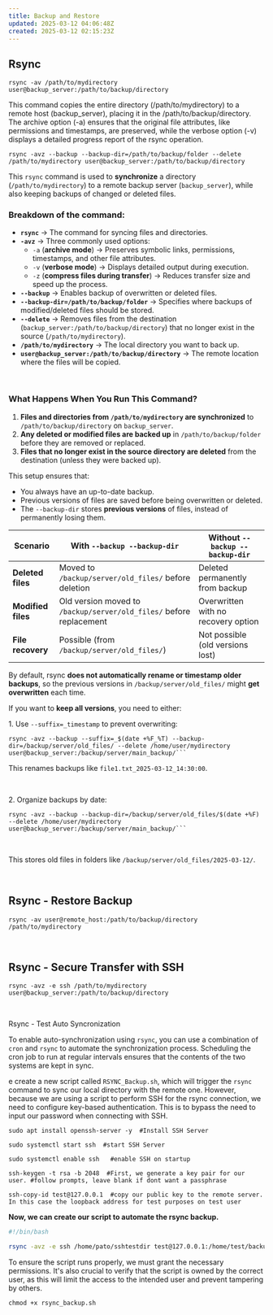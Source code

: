 ```yaml
---
title: Backup and Restore
updated: 2025-03-12 04:06:48Z
created: 2025-03-12 02:15:23Z
---
```


## **Rsync**

```shell-session
rsync -av /path/to/mydirectory user@backup_server:/path/to/backup/directory
```

This command copies the entire directory (/path/to/mydirectory) to a remote host (backup_server), placing it in the /path/to/backup/directory. The archive option (-a) ensures that the original file attributes, like permissions and timestamps, are preserved, while the verbose option (-v) displays a detailed progress report of the rsync operation.

```shell-session
rsync -avz --backup --backup-dir=/path/to/backup/folder --delete /path/to/mydirectory user@backup_server:/path/to/backup/directory
```

This `rsync` command is used to **synchronize** a directory (`/path/to/mydirectory`) to a remote backup server (`backup_server`), while also keeping backups of changed or deleted files.

### Breakdown of the command:

- **`rsync`** → The command for syncing files and directories.
- **`-avz`** → Three commonly used options:
    - `-a` (**archive mode**) → Preserves symbolic links, permissions, timestamps, and other file attributes.
    - `-v` (**verbose mode**) → Displays detailed output during execution.
    - `-z` (**compress files during transfer**) → Reduces transfer size and speed up the process.
- **`--backup`** → Enables backup of overwritten or deleted files.
- **`--backup-dir=/path/to/backup/folder`** → Specifies where backups of modified/deleted files should be stored.
- **`--delete`** → Removes files from the destination (`backup_server:/path/to/backup/directory`) that no longer exist in the source (`/path/to/mydirectory`).
- **`/path/to/mydirectory`** → The local directory you want to back up.
- **`user@backup_server:/path/to/backup/directory`** → The remote location where the files will be copied.

&nbsp;

### What Happens When You Run This Command?

1.  **Files and directories from `/path/to/mydirectory` are synchronized** to `/path/to/backup/directory` on `backup_server`.
2.  **Any deleted or modified files are backed up** in `/path/to/backup/folder` before they are removed or replaced.
3.  **Files that no longer exist in the source directory are deleted** from the destination (unless they were backed up).

This setup ensures that:

- You always have an up-to-date backup.
- Previous versions of files are saved before being overwritten or deleted.
- The `--backup-dir` stores **previous versions** of files, instead of permanently losing them.

| Scenario | **With `--backup --backup-dir`** | **Without `--backup --backup-dir`** |
| --- | --- | --- |
| **Deleted files** | Moved to `/backup/server/old_files/` before deletion | Deleted permanently from backup |
| **Modified files** | Old version moved to `/backup/server/old_files/` before replacement | Overwritten with no recovery option |
| **File recovery** | Possible (from `/backup/server/old_files/`) | Not possible (old versions lost) |

By default, rsync **does not automatically rename or timestamp older backups**, so the previous versions in `/backup/server/old_files/` might **get overwritten** each time.

If you want to **keep all versions**, you need to either:

1\. Use `--suffix=_timestamp` to prevent overwriting:

```shell-session
rsync -avz --backup --suffix=_$(date +%F_%T) --backup-dir=/backup/server/old_files/ --delete /home/user/mydirectory user@backup_server:/backup/server/main_backup/```

```

This renames backups like `file1.txt_2025-03-12_14:30:00`.

&nbsp;

2\. Organize backups by date:

```shell-session
rsync -avz --backup --backup-dir=/backup/server/old_files/$(date +%F) --delete /home/user/mydirectory user@backup_server:/backup/server/main_backup/```

```

&nbsp;

This stores old files in folders like `/backup/server/old_files/2025-03-12/`.

&nbsp;

## **Rsync - Restore Backup**

```shell-session
rsync -av user@remote_host:/path/to/backup/directory /path/to/mydirectory
```

&nbsp;

## **Rsync - Secure Transfer with SSH**

```shell-session
rsync -avz -e ssh /path/to/mydirectory user@backup_server:/path/to/backup/directory
```

&nbsp;

Rsync - Test Auto Syncronization

To enable auto-synchronization using `rsync`, you can use a combination of `cron` and `rsync` to automate the synchronization process. Scheduling the cron job to run at regular intervals ensures that the contents of the two systems are kept in sync.

e create a new script called `RSYNC_Backup.sh`, which will trigger the `rsync` command to sync our local directory with the remote one. However, because we are using a script to perform SSH for the rsync connection, we need to configure key-based authentication. This is to bypass the need to input our password when connecting with SSH.

```shell
sudo apt install openssh-server -y  #Install SSH Server
```

```shell
sudo systemctl start ssh  #start SSH Server
```

```shell-session
sudo systemctl enable ssh   #enable SSH on startup
```

```shell-session
ssh-keygen -t rsa -b 2048  #First, we generate a key pair for our user. #follow prompts, leave blank if dont want a passphrase
```

```shell-session
ssh-copy-id test@127.0.0.1  #copy our public key to the remote server. In this case the loopback address for test purposes on test user
```

**Now, we can create our script to automate the rsync backup.**

```bash
#!/bin/bash

rsync -avz -e ssh /home/pato/sshtestdir test@127.0.0.1:/home/test/backuptestdir
```

To ensure the script runs properly, we must grant the necessary permissions. It's also crucial to verify that the script is owned by the correct user, as this will limit the access to the intended user and prevent tampering by others.

```shell-session
chmod +x rsync_backup.sh
```
